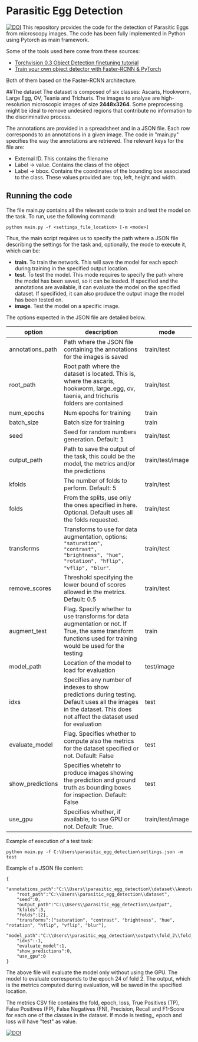 # Parasitic Egg Detection
[![DOI](https://zenodo.org/badge/399761339.svg)](https://zenodo.org/badge/latestdoi/399761339)
This repository provides the code for the detection of Parasitic Eggs from microscopy images. The code has been fully implemented in Python using Pytorch as main framework. 

Some of the tools used here come from these sources:
* [Torchvision 0.3 Object Detection finetuning tutorial](https://pytorch.org/tutorials/intermediate/torchvision_tutorial.html)
* [Train your own object detector with Faster-RCNN & PyTorch](https://johschmidt42.medium.com/train-your-own-object-detector-with-faster-rcnn-pytorch-8d3c759cfc70)

Both of them based on the Faster-RCNN architecture.

##The dataset
The dataset is composed of six classes: Ascaris, Hookworm, Large Egg, OV, Teania and Trichuris. The images to analyse are high-resolution microscopic images of size **2448x3264**. Some preprocessing might be ideal to remove undesired regions that contribute no information to the discriminative process.

The annotations are provided in a spreadsheet and in a JSON file. Each row corresponds to an annotations in a given image. The code in "main.py" specifies the way the annotations are retrieved. The relevant keys for the file are:

*   External ID. This contains the filename
*   Label -> value. Contains the class of the object
*   Label -> bbox. Contains the coordinates of the bounding box associated to the class. These values provided are: top, left, height and width. 

## Running the code
The file main.py contains all the relevant code to train and test the model on the task. To run, use the following command:

```
python main.py -f <settings_file_location> [-m <mode>]

```

Thus, the main script requires us to specify the path where a JSON file describing the settings for the task and, optionally, the mode to execute it, which can be:

* **train**. To train the network. This will save the model for each epoch during training in the specified output location.
* **test**. To test the model. This mode requires to specify the path where the model has been saved, so it can be loaded. If specified and the annotations are available, it can evaluate the model on the specified dataset. If specifided, it can also produce the output image the model has been tested on.
* **image**. Test the model on a specific image.

The options expected in the JSON file are detailed below.

| option|description |mode
|--|--|--|
|annotations_path| Path where the JSON file containing the annotations for the images is saved | train/test|
|root_path | Root path where the dataset is located. This is, where the ascaris, hookworm, large_egg, ov, taenia, and trichuris folders are contained | train/test|
|num_epochs | Num epochs for training |train|
|batch_size | Batch size for training | train |
|seed | Seed for random numbers generation. Default: 1| train/test|
|output_path | Path to save the output of the task, this could be the model, the metrics and/or the predictions | train/test/image |
|kfolds | The number of folds to perform. Default: 5 | train/test |
|folds | From the splits, use only the ones specified in here. Optional. Default uses all the folds requested.| train/test|
|transforms| Transforms to use for data augmentation, options: `"saturation", "contrast", "brightness", "hue", "rotation", "hflip", "vflip", "blur"`. | train/test|
|remove_scores | Threshold specifying the lower bound of scores allowed in the metrics. Default: 0.5 | train/test|
|augment_test | Flag. Specify whether to use transforms for data augmentation or not. If True, the same transform functions used for training would be used for the testing | train |
|model_path | Location of the model to load for evaluation | test/image |
|idxs| Specifies any number of indexes to show predictions during testing. Default uses all the images in the dataset. This does not affect the dataset used for evaluation | test|
|evaluate_model | Flag. Specifies whether to compute also the metrics for the dataset specified or not. Default: False| test|
|show_predictions | Specifies whetehr to produce images showing the prediction and ground truth as bounding boxes for inspection. Default: False | test|
|use_gpu | Specifies whether, if available, to use GPU or not. Default: True. | train/test/image|

Example of execution of a test task:

    python main.py -f C:\Users\parasitic_egg_detection\settings.json -m test

Example of a JSON file content:

    {
		"annotations_path":"C:\\Users\\parasitic_egg_detection\\dataset\\Annotations.json",
		"root_path":"C:\\Users\\parasitic_egg_detection\\dataset",
		"seed":0,
		"output_path":"C:\\Users\\parasitic_egg_detection\\output",
		"kfolds":3,
		"folds":[2],
		"transforms":["saturation", "contrast", "brightness", "hue", "rotation", "hflip", "vflip", "blur"],
		"model_path":"C:\\Users\\parasitic_egg_detection\\output\\fold_2\\fold_2_epoch_24.pkl",
		"idxs":-1,
		"evaluate_model":1,
		"show_predictions":0,
		"use_gpu":0
	}

The above file will evaluate the model only without using the GPU. The model to evaluate corresponds to the epoch 24 of fold 2. The output, which is the metrics computed during evaluation, will be saved in the specified location.

The metrics CSV file contains the fold, epoch, loss, True Positives (TP), False Positives (FP), False Negatives (FN), Precision, Recall and F1-Score for each one of the classes in the dataset. If mode is testing,, epoch and loss will have "test" as value. 

[![DOI](https://zenodo.org/badge/399761339.svg)](https://zenodo.org/badge/latestdoi/399761339)